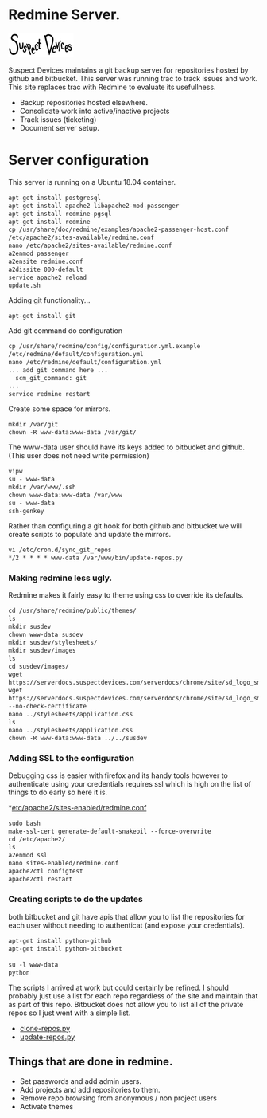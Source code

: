 # Redmine Server.
![](usr/share/redmine/public/themes/susdev/images/sd_logo_sm.png)

Suspect Devices maintains a git backup server for repositories hosted by github and bitbucket. 
This server was running trac to track issues and work. 
This site replaces trac with Redmine to evaluate its usefullness.

* Backup repositories hosted elsewhere.
* Consolidate work into active/inactive projects
* Track issues (ticketing)
* Document server setup.

# Server configuration
This server is running on a Ubuntu 18.04 container. 

```
apt-get install postgresql
apt-get install apache2 libapache2-mod-passenger
apt-get install redmine-pgsql
apt-get install redmine
cp /usr/share/doc/redmine/examples/apache2-passenger-host.conf /etc/apache2/sites-available/redmine.conf
nano /etc/apache2/sites-available/redmine.conf
a2enmod passenger
a2ensite redmine.conf
a2dissite 000-default
service apache2 reload
update.sh
```
Adding git functionality...

```
apt-get install git
```
Add git command do configuration

```
cp /usr/share/redmine/config/configuration.yml.example /etc/redmine/default/configuration.yml
nano /etc/redmine/default/configuration.yml
... add git command here ...
  scm_git_command: git
...
service redmine restart
```
Create some space for mirrors.

```
mkdir /var/git
chown -R www-data:www-data /var/git/
```
The www-data user should have its keys added to bitbucket and github. (This user does not need write permission)

```
vipw
su - www-data
mkdir /var/www/.ssh
chown www-data:www-data /var/www
su - www-data
ssh-genkey

```
Rather than configuring a git hook for both github and bitbucket we will create scripts to populate and update the mirrors. 

```
vi /etc/cron.d/sync_git_repos
*/2 * * * * www-data /var/www/bin/update-repos.py
```
### Making redmine less ugly.
Redmine makes it fairly easy to theme using css to override its defaults.

```
cd /usr/share/redmine/public/themes/
ls
mkdir susdev
chown www-data susdev
mkdir susdev/stylesheets/
mkdir susdev/images
ls
cd susdev/images/
wget https://serverdocs.suspectdevices.com/serverdocs/chrome/site/sd_logo_sm.png
wget https://serverdocs.suspectdevices.com/serverdocs/chrome/site/sd_logo_sm.png --no-check-certificate
nano ../stylesheets/application.css 
ls
nano ../stylesheets/application.css 
chown -R www-data:www-data ../../susdev
```
### Adding SSL to the configuration 
Debugging css is easier with firefox and its handy tools however to authenticate using your credentials requires ssl which is high on the list of things to do early so here it is.

*[etc/apache2/sites-enabled/redmine.conf](etc/apache2/sites-enabled/redmine.conf)

```
sudo bash
make-ssl-cert generate-default-snakeoil --force-overwrite 
cd /etc/apache2/
ls
a2enmod ssl
nano sites-enabled/redmine.conf 
apache2ctl configtest
apache2ctl restart
```
### Creating scripts to do the updates 
both bitbucket and git have apis that allow you to list the repositories for each user without needing to authenticat (and expose your credentials). 

```
apt-get install python-github
apt-get install python-bitbucket

su -l www-data
python
```
The scripts I arrived at work but could certainly be refined. 
I should probably just use a list for each repo regardless of the site and maintain that as part of this repo. Bitbucket does not allow you to list all of the private repos so I just went with a simple list.

* [clone-repos.py](var/www/bin/clone-repos.py)
* [update-repos.py](var/www/bin/update-repos.py)

## Things that are done in redmine.
* Set passwords and add admin users.
* Add projects and add repositories to them. 
* Remove repo browsing from anonymous / non project users
* Activate themes

